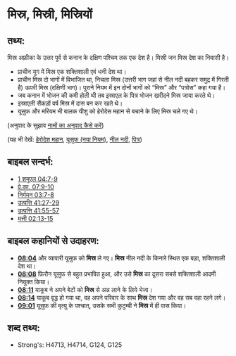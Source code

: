 # मिस्र, मिस्री, मिस्रियों #

## तथ्य: ##

मिस्र अफ्रीका के उत्तर पूर्व से कनान के दक्षिण पश्चिम तक एक देश है। मिस्री जन मिस्र देश का निवासी है।

* प्राचीन युग में मिस्र एक शक्तिशाली एवं धनी देश था।
* प्राचीन मिस्र दो भागों में विभाजित था, निचला मिस्र (उत्तरी भाग जहां से नील नदी बहकर समुद्र में गिरती है) ऊपरी मिस्र (दक्षिणी भाग)। पुराने नियम में इन दोनों भागों को “मिस्र” और “पत्रोस” कहा गया है।
* जब कनान में भोजन की कमी होती थी तब इस्राएल के पित्र भोजन खरीदने मिस्र जाया करते थे।
* इस्राएली सैंकड़ों वर्ष मिस्र में दास बन कर रहते थे।
* यूसुफ और मरियम भी बालक यीशु को हेरोदेस महान से बचाने के लिए मिस्र चले गए थे।

(अनुवाद के सुझाव [नामों का अनुवाद कैसे करें](rc://en/ta/man/translate/translate-names))

(यह भी देखें: [हेरोदेश महान](../names/herodthegreat.md), [यूसुफ (नया नियम)](../names/josephnt.md), [नील नदी](../names/nileriver.md), [पित्र](../other/patriarchs.md))

## बाइबल सन्दर्भ: ##

* [1 शमूएल 04:7-9](rc://en/tn/help/1sa/04/07)
* [प्रे.का. 07:9-10](rc://en/tn/help/act/07/09)
* [निर्गमन 03:7-8](rc://en/tn/help/exo/03/07)
* [उत्पत्ति 41:27-29](rc://en/tn/help/gen/41/27)
* [उत्पत्ति 41:55-57](rc://en/tn/help/gen/41/55)
* [मत्ती 02:13-15](rc://en/tn/help/mat/02/13)

## बाइबल कहानियों से उदाहरण: ##

* __[08:04](rc://en/tn/help/obs/08/04)__ और व्यापारी यूसुफ को __मिस्र__ ले गए। __मिस्र__ नील नदी के किनारे स्थित एक बड़ा, शक्तिशाली देश था।
* __[08:08](rc://en/tn/help/obs/08/08)__ फ़िरौन यूसुफ से बहुत प्रभावित हुआ, और उसे __मिस्र__ का दूसरा सबसे शक्तिशाली आदमी नियुक्त किया।
* __[08:11](rc://en/tn/help/obs/08/11)__ याकूब ने अपने बेटों को __मिस्र__ से अन्न लाने के लिये भेजा।
* __[08:14](rc://en/tn/help/obs/08/14)__ याकूब वृद्ध हो गया था, वह अपने परिवार के साथ __मिस्र__ देश गया और वह सब वहा रहने लगे।
* __[09:01](rc://en/tn/help/obs/09/01)__ यूसुफ की मृत्यु के पश्चात्, उसके सभी कुटुम्बी ने __मिस्र__ में ही वास किया।

## शब्द तथ्य: ##

* Strong's: H4713, H4714, G124, G125
